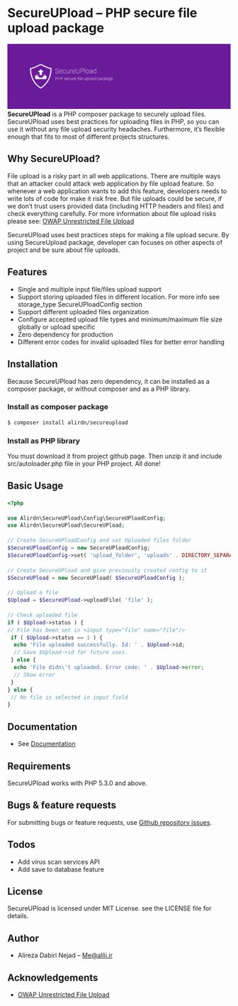 # SecureUPload – PHP secure file upload package
![SecureUPload – PHP secure file upload package banner](resources/banner-big.png?raw=true "SecureUPload – PHP secure file upload package banner")
**SecureUPload** is a PHP composer package to securely upload files. SecureUPload uses best practices for uploading files in PHP, so you can use it without any file upload security headaches. Furthermore, it’s flexible enough that fits to most of different projects structures.

## Why SecureUPload?
File upload is a risky part in all web applications. There are multiple ways that an attacker could attack web application by file upload feature. So whenever a web application wants to add this feature, developers needs to write lots of code for make it risk free. But file uploads could be secure, if we don’t trust users provided data (including HTTP headers and files) and check everything carefully. For more information about file upload risks please see: [OWAP Unrestricted File Upload](https://www.owasp.org/index.php/Unrestricted_File_Upload)

SecureUPload uses best practices steps for making a file upload secure. By using SecureUpload package, developer can focuses on other aspects of project and be sure about file uploads.

## Features
- Single and multiple input file/files upload support
- Support storing uploaded files in different location. For more info see storage_type SecureUPloadConfig section
- Support different uploaded files organization
- Configure accepted upload file types and minimum/maximum file size globally or upload specific
- Zero dependency for production
- Different error codes for invalid uploaded files for better error handling

## Installation
Because SecureUPload has zero dependency, it can be installed as a composer package, or without composer and as a PHP library.
 
### Install as composer package
```bash
$ composer install alirdn/secureupload
```
 
### Install as PHP library
You must download it from project github page. Then unzip it and include src/autoloader.php file in your PHP project. All done!

## Basic Usage
```php
<?php

use Alirdn\SecureUPload\Config\SecureUPloadConfig;
use Alirdn\SecureUPload\SecureUPload;

// Create SecureUPloadConfig and set Uploaded files folder
$SecureUPloadConfig = new SecureUPloadConfig;
$SecureUPloadConfig->set( 'upload_folder', 'uploads' . DIRECTORY_SEPARATOR );

// Create SecureUPload and give previously created config to it
$SecureUPload = new SecureUPload( $SecureUPloadConfig );

// Upload a file
$Upload = $SecureUPload->uploadFile( 'file' );

// Check uploaded file
if ( $Upload->status ) {
// File has been set in <input type="file" name="file"/>
 if ( $Upload->status == 1 ) {
  echo 'File uploaded successfully. Id: ' . $Upload->id;
  // Save $Upload->id for future uses.
 } else {
  echo 'File didn\'t uploaded. Error code: ' . $Upload->error;
  // Show error
 }
} else {
 // No file is selected in input field
}
```

## Documentation
- See [Documentation](http://projects.allii.ir/project/secureupload/documentation/)

## Requirements
SecureUPload works with PHP 5.3.0 and above.

## Bugs & feature requests
For submitting bugs or feature requests, use [Github repository issues](https://github.com/alirdn/SecureUPload/issues).

## Todos
- Add virus scan services API
- Add save to database feature

## License
SecureUPload is licensed under MIT License. see the LICENSE file for details.

## Author
- Alireza Dabiri Nejad – Me@allii.ir

## Acknowledgements
- [OWAP Unrestricted File Upload](https://www.owasp.org/index.php/Unrestricted_File_Upload)


